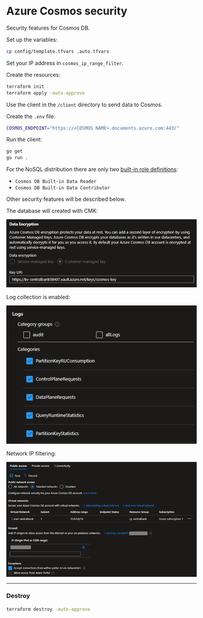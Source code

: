 # Azure Cosmos security

Security features for Cosmos DB.

Set up the variables:

```sh
cp config/template.tfvars .auto.tfvars
```

Set your IP address in `cosmos_ip_range_filter`.

Create the resources:

```sh
terraform init
terraform apply -auto-approve
```

Use the client in the `/client` directory to send data to Cosmos.

Create the `.env` file:

```sh
COSMOS_ENDPOINT="https://<COSMOS NAME>.documents.azure.com:443/"
```

Run the client:

```sh
go get
go run .
```

For the NoSQL distribution there are only two [built-in role definitions][1]:

- `Cosmos DB Built-in Data Reader`
- `Cosmos DB Built-in Data Contributor`

Other security features will be described below.

The database will created with CMK:

<img src=".assets/cosmos-cmk.png" />

Log collection is enabled:

<img src=".assets/cosmos-logs.png" />

Network IP filtering:

<img src=".assets/cosmos-vnet.png" />

---

### Destroy

```sh
terraform destroy -auto-approve
```

[1]: https://learn.microsoft.com/en-us/azure/cosmos-db/how-to-setup-rbac#built-in-role-definitions
